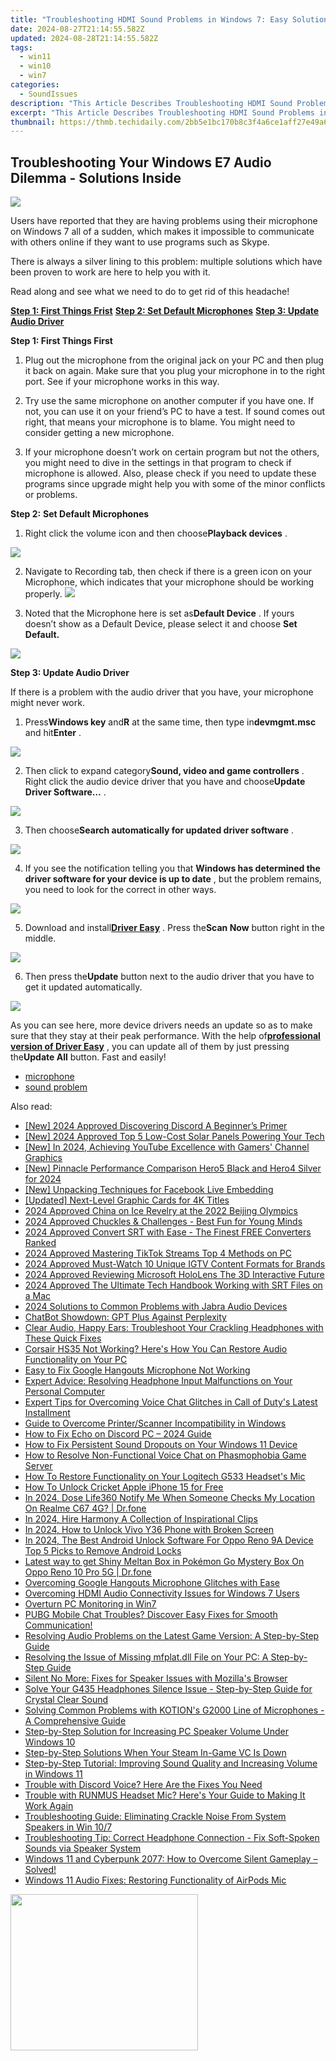 ```yaml
---
title: "Troubleshooting HDMI Sound Problems in Windows 7: Easy Solutions"
date: 2024-08-27T21:14:55.582Z
updated: 2024-08-28T21:14:55.582Z
tags:
  - win11
  - win10
  - win7
categories:
  - SoundIssues
description: "This Article Describes Troubleshooting HDMI Sound Problems in Windows 7: Easy Solutions"
excerpt: "This Article Describes Troubleshooting HDMI Sound Problems in Windows 7: Easy Solutions"
thumbnail: https://thmb.techidaily.com/2bb5e1bc170b8c3f4a6ce1aff27e49a67b4dbeb274ccf0d0ed18fa3d929b62b2.jpg
---
```


## Troubleshooting Your Windows E7 Audio Dilemma - Solutions Inside

![](https://images.drivereasy.com/wp-content/uploads/2017/03/img_58db29239db22.png)
  
 Users have reported that they are having problems using their microphone on Windows 7 all of a sudden, which makes it impossible to communicate with others online if they want to use programs such as Skype.
  
 There is always a silver lining to this problem: multiple solutions which have been proven to work are here to help you with it.
  
 Read along and see what we need to do to get rid of this headache!
  
**[Step 1: First Things Frist](https://tools.techidaily.com/drivereasy/download/)**
**[Step 2: Set Default Microphones](https://tools.techidaily.com/drivereasy/download/)**
**[Step 3: Update Audio Driver](https://tools.techidaily.com/drivereasy/download/)**
  
 **Step 1: First Things First**
  
 1) Plug out the microphone from the original jack on your PC and then plug it back on again. Make sure that you plug your microphone in to the right port. See if your microphone works in this way.
  
 2) Try use the same microphone on another computer if you have one. If not, you can use it on your friend’s PC to have a test. If sound comes out right, that means your microphone is to blame. You might need to consider getting a new microphone.
  
 3) If your microphone doesn’t work on certain program but not the others, you might need to dive in the settings in that program to check if microphone is allowed. Also, please check if you need to update these programs since upgrade might help you with some of the minor conflicts or problems.
  
 **Step 2:** **Set Default Microphones**

 1) Right click the volume icon and then choose**Playback devices** .
  
![](https://images.drivereasy.com/wp-content/uploads/2017/03/img_58db4f8a348e2.png)

 2) Navigate to Recording tab, then check if there is a green icon on your Microphone, which indicates that your microphone should be working properly.
![](https://images.drivereasy.com/wp-content/uploads/2017/03/img_58db52bbcd86d.jpg)
  
 3) Noted that the Microphone here is set as**Default Device** . If yours doesn’t show as a Default Device, please select it and choose **Set Default.**
  
![](https://images.drivereasy.com/wp-content/uploads/2017/03/img_58db55263a687.jpg)
  
 **Step 3: Update Audio Driver**
  
 If there is a problem with the audio driver that you have, your microphone might never work.
  
 1) Press**Windows key** and**R** at the same time, then type in**devmgmt.msc** and hit**Enter** .
  
![](https://images.drivereasy.com/wp-content/uploads/2017/03/img_58db560286c8c.png)
  
 2) Then click to expand category**Sound, video and game controllers** . Right click the audio device driver that you have and choose**Update Driver Software…** .
  
![](https://images.drivereasy.com/wp-content/uploads/2017/03/img_58db56426d3c7.png)
  
 3) Then choose**Search automatically for updated driver software** .

![](https://images.drivereasy.com/wp-content/uploads/2017/03/img_58db567b2d6cf.jpg)
  
 4) If you see the notification telling you that **Windows has determined the driver software for your device is up to date** , but the problem remains, you need to look for the correct in other ways.  
  
![](https://images.drivereasy.com/wp-content/uploads/2017/03/img_58db56c3a8acb.png)
  
 5) Download and install[**Driver Easy**](https://tools.techidaily.com/drivereasy/download/) . Press the**Scan Now** button right in the middle.
  
![](https://images.drivereasy.com/wp-content/uploads/2017/03/img_58db58bff02a9.png)
  
 6) Then press the**Update** button next to the audio driver that you have to get it updated automatically.
  
![](https://images.drivereasy.com/wp-content/uploads/2017/03/img_58db59148e846.jpg)

 As you can see here, more device drivers needs an update so as to make sure that they stay at their peak performance. With the help of[**professional version of Driver Easy**](https://tools.techidaily.com/drivereasy/download/) , you can update all of them by just pressing the**Update All** button. Fast and easily!

* [microphone](https://tools.techidaily.com/drivereasy/download/)
* [sound problem](https://tools.techidaily.com/drivereasy/download/)

<ins class="adsbygoogle"
     style="display:block"
     data-ad-format="autorelaxed"
     data-ad-client="ca-pub-7571918770474297"
     data-ad-slot="1223367746"></ins>



<ins class="adsbygoogle"
     style="display:block"
     data-ad-client="ca-pub-7571918770474297"
     data-ad-slot="8358498916"
     data-ad-format="auto"
     data-full-width-responsive="true"></ins>

<span class="atpl-alsoreadstyle">Also read:</span>
<div><ul>
<li><a href="https://discord-videos.techidaily.com/new-2024-approved-discovering-discord-a-beginners-primer/"><u>[New] 2024 Approved  Discovering Discord  A Beginner’s Primer</u></a></li>
<li><a href="https://visual-screen-recording.techidaily.com/new-2024-approved-top-5-low-cost-solar-panels-powering-your-tech/"><u>[New] 2024 Approved  Top 5 Low-Cost Solar Panels  Powering Your Tech</u></a></li>
<li><a href="https://youtube-data.techidaily.com/n-2024-achieving-youtube-excellence-with-gamers-channel-graphics/"><u>[New] In 2024, Achieving YouTube Excellence with Gamers' Channel Graphics</u></a></li>
<li><a href="https://fox-glue.techidaily.com/new-pinnacle-performance-comparison-hero5-black-and-hero4-silver-for-2024/"><u>[New] Pinnacle Performance Comparison  Hero5 Black and Hero4 Silver for 2024</u></a></li>
<li><a href="https://facebook-video-content.techidaily.com/new-unpacking-techniques-for-facebook-live-embedding/"><u>[New] Unpacking Techniques for Facebook Live Embedding</u></a></li>
<li><a href="https://extra-support.techidaily.com/updated-next-level-graphic-cards-for-4k-titles/"><u>[Updated] Next-Level Graphic Cards for 4K Titles</u></a></li>
<li><a href="https://extra-resources.techidaily.com/2024-approved-china-on-ice-revelry-at-the-2022-beijing-olympics/"><u>2024 Approved  China on Ice  Revelry at the 2022 Beijing Olympics</u></a></li>
<li><a href="https://desktop-recording.techidaily.com/2024-approved-chuckles-and-challenges-best-fun-for-young-minds/"><u>2024 Approved  Chuckles & Challenges - Best Fun for Young Minds</u></a></li>
<li><a href="https://extra-information.techidaily.com/2024-approved-convert-srt-with-ease-the-finest-free-converters-ranked/"><u>2024 Approved  Convert SRT with Ease - The Finest FREE Converters Ranked</u></a></li>
<li><a href="https://tiktok-clips.techidaily.com/2024-approved-mastering-tiktok-streams-top-4-methods-on-pc/"><u>2024 Approved  Mastering TikTok Streams  Top 4 Methods on PC</u></a></li>
<li><a href="https://instagram-videos.techidaily.com/2024-approved-must-watch-10-unique-igtv-content-formats-for-brands/"><u>2024 Approved  Must-Watch  10 Unique IGTV Content Formats for Brands</u></a></li>
<li><a href="https://extra-guidance.techidaily.com/2024-approved-reviewing-microsoft-hololens-the-3d-interactive-future/"><u>2024 Approved  Reviewing Microsoft HoloLens  The 3D Interactive Future</u></a></li>
<li><a href="https://some-approaches.techidaily.com/2024-approved-the-ultimate-tech-handbook-working-with-srt-files-on-a-mac/"><u>2024 Approved  The Ultimate Tech Handbook  Working with SRT Files on a Mac</u></a></li>
<li><a href="https://sound-issues.techidaily.com/2024-solutions-to-common-problems-with-jabra-audio-devices/"><u>2024 Solutions to Common Problems with Jabra Audio Devices</u></a></li>
<li><a href="https://tech-haven.techidaily.com/chatbot-showdown-gpt-plus-against-perplexity/"><u>ChatBot Showdown: GPT Plus Against Perplexity</u></a></li>
<li><a href="https://sound-issues.techidaily.com/clear-audio-happy-ears-troubleshoot-your-crackling-headphones-with-these-quick-fixes/"><u>Clear Audio, Happy Ears: Troubleshoot Your Crackling Headphones with These Quick Fixes</u></a></li>
<li><a href="https://sound-issues.techidaily.com/corsair-hs35-not-working-heres-how-you-can-restore-audio-functionality-on-your-pc/"><u>Corsair HS35 Not Working? Here's How You Can Restore Audio Functionality on Your PC</u></a></li>
<li><a href="https://sound-issues.techidaily.com/easy-to-fix-google-hangouts-microphone-not-working/"><u>Easy to Fix Google Hangouts Microphone Not Working</u></a></li>
<li><a href="https://sound-issues.techidaily.com/expert-advice-resolving-headphone-input-malfunctions-on-your-personal-computer/"><u>Expert Advice: Resolving Headphone Input Malfunctions on Your Personal Computer</u></a></li>
<li><a href="https://sound-issues.techidaily.com/expert-tips-for-overcoming-voice-chat-glitches-in-call-of-dutys-latest-installment/"><u>Expert Tips for Overcoming Voice Chat Glitches in Call of Duty's Latest Installment</u></a></li>
<li><a href="https://sound-issues.techidaily.com/guide-to-overcome-printerscanner-incompatibility-in-windows/"><u>Guide to Overcome Printer/Scanner Incompatibility in Windows</u></a></li>
<li><a href="https://sound-issues.techidaily.com/how-to-fix-echo-on-discord-pc-2024-guide/"><u>How to Fix Echo on Discord PC – 2024 Guide</u></a></li>
<li><a href="https://sound-issues.techidaily.com/how-to-fix-persistent-sound-dropouts-on-your-windows-11-device/"><u>How to Fix Persistent Sound Dropouts on Your Windows 11 Device</u></a></li>
<li><a href="https://sound-issues.techidaily.com/how-to-resolve-non-functional-voice-chat-on-phasmophobia-game-server/"><u>How to Resolve Non-Functional Voice Chat on Phasmophobia Game Server</u></a></li>
<li><a href="https://sound-issues.techidaily.com/how-to-restore-functionality-on-your-logitech-g533-headsets-mic/"><u>How To Restore Functionality on Your Logitech G533 Headset's Mic</u></a></li>
<li><a href="https://sim-unlock.techidaily.com/how-to-unlock-cricket-apple-iphone-15-for-free-by-drfone-ios/"><u>How To Unlock Cricket Apple iPhone 15 for Free</u></a></li>
<li><a href="https://review-topics.techidaily.com/in-2024-dose-life360-notify-me-when-someone-checks-my-location-on-realme-c67-4g-drfone-by-drfone-virtual-android/"><u>In 2024, Dose Life360 Notify Me When Someone Checks My Location On Realme C67 4G? | Dr.fone</u></a></li>
<li><a href="https://youtube-stream.techidaily.com/in-2024-hire-harmony-a-collection-of-inspirational-clips/"><u>In 2024, Hire Harmony  A Collection of Inspirational Clips</u></a></li>
<li><a href="https://android-unlock.techidaily.com/in-2024-how-to-unlock-vivo-y36-phone-with-broken-screen-by-drfone-android/"><u>In 2024, How to Unlock Vivo Y36 Phone with Broken Screen</u></a></li>
<li><a href="https://sim-unlock.techidaily.com/in-2024-the-best-android-unlock-software-for-oppo-reno-9a-device-top-5-picks-to-remove-android-locks-by-drfone-android/"><u>In 2024, The Best Android Unlock Software For Oppo Reno 9A Device Top 5 Picks to Remove Android Locks</u></a></li>
<li><a href="https://android-pokemon-go.techidaily.com/latest-way-to-get-shiny-meltan-box-in-pokemon-go-mystery-box-on-oppo-reno-10-pro-5g-drfone-by-drfone-virtual-android/"><u>Latest way to get Shiny Meltan Box in Pokémon Go Mystery Box On Oppo Reno 10 Pro 5G | Dr.fone</u></a></li>
<li><a href="https://sound-issues.techidaily.com/overcoming-google-hangouts-microphone-glitches-with-ease/"><u>Overcoming Google Hangouts Microphone Glitches with Ease</u></a></li>
<li><a href="https://sound-issues.techidaily.com/overcoming-hdmi-audio-connectivity-issues-for-windows-7-users/"><u>Overcoming HDMI Audio Connectivity Issues for Windows 7 Users</u></a></li>
<li><a href="https://graphic-issues.techidaily.com/overturn-pc-monitoring-in-win7/"><u>Overturn PC Monitoring in Win7</u></a></li>
<li><a href="https://sound-issues.techidaily.com/pubg-mobile-chat-troubles-discover-easy-fixes-for-smooth-communication/"><u>PUBG Mobile Chat Troubles? Discover Easy Fixes for Smooth Communication!</u></a></li>
<li><a href="https://sound-issues.techidaily.com/resolving-audio-problems-on-the-latest-game-version-a-step-by-step-guide/"><u>Resolving Audio Problems on the Latest Game Version: A Step-by-Step Guide</u></a></li>
<li><a href="https://tech-recovery.techidaily.com/resolving-the-issue-of-missing-mfplatdll-file-on-your-pc-a-step-by-step-guide/"><u>Resolving the Issue of Missing mfplat.dll File on Your PC: A Step-by-Step Guide</u></a></li>
<li><a href="https://sound-issues.techidaily.com/silent-no-more-fixes-for-speaker-issues-with-mozillas-browser/"><u>Silent No More: Fixes for Speaker Issues with Mozilla's Browser</u></a></li>
<li><a href="https://sound-issues.techidaily.com/solve-your-g435-headphones-silence-issue-step-by-step-guide-for-crystal-clear-sound/"><u>Solve Your G435 Headphones Silence Issue - Step-by-Step Guide for Crystal Clear Sound</u></a></li>
<li><a href="https://sound-issues.techidaily.com/solving-common-problems-with-kotions-g2000-line-of-microphones-a-comprehensive-guide/"><u>Solving Common Problems with KOTION's G2000 Line of Microphones - A Comprehensive Guide</u></a></li>
<li><a href="https://sound-issues.techidaily.com/step-by-step-solution-for-increasing-pc-speaker-volume-under-windows-10/"><u>Step-by-Step Solution for Increasing PC Speaker Volume Under Windows 10</u></a></li>
<li><a href="https://sound-issues.techidaily.com/step-by-step-solutions-when-your-steam-in-game-vc-is-down/"><u>Step-by-Step Solutions When Your Steam In-Game VC Is Down</u></a></li>
<li><a href="https://sound-issues.techidaily.com/step-by-step-tutorial-improving-sound-quality-and-increasing-volume-in-windows-11/"><u>Step-by-Step Tutorial: Improving Sound Quality and Increasing Volume in Windows 11</u></a></li>
<li><a href="https://sound-issues.techidaily.com/1723016477759-trouble-with-discord-voice-here-are-the-fixes-you-need/"><u>Trouble with Discord Voice? Here Are the Fixes You Need</u></a></li>
<li><a href="https://sound-issues.techidaily.com/1723016476434-trouble-with-runmus-headset-mic-heres-your-guide-to-making-it-work-again/"><u>Trouble with RUNMUS Headset Mic? Here's Your Guide to Making It Work Again</u></a></li>
<li><a href="https://sound-issues.techidaily.com/troubleshooting-guide-eliminating-crackle-noise-from-system-speakers-in-win-107/"><u>Troubleshooting Guide: Eliminating Crackle Noise From System Speakers in Win 10/7</u></a></li>
<li><a href="https://sound-issues.techidaily.com/troubleshooting-tip-correct-headphone-connection-fix-soft-spoken-sounds-via-speaker-system/"><u>Troubleshooting Tip: Correct Headphone Connection - Fix Soft-Spoken Sounds via Speaker System</u></a></li>
<li><a href="https://sound-issues.techidaily.com/1723016786422-windows-11-and-cyberpunk-2077-how-to-overcome-silent-gameplay-solved/"><u>Windows 11 and Cyberpunk 2077: How to Overcome Silent Gameplay – Solved!</u></a></li>
<li><a href="https://sound-issues.techidaily.com/windows-11-audio-fixes-restoring-functionality-of-airpods-mic/"><u>Windows 11 Audio Fixes: Restoring Functionality of AirPods Mic</u></a></li>
</ul></div>

<!-- affiliate ads begin -->
<a href="https://united.elfm.net/c/5597632/748964/4704" target="_top" id="748964"><img src="//a.impactradius-go.com/display-ad/4704-748964" border="0" alt="" width="300" height="250"/></a><img height="0" width="0" src="https://united.elfm.net/i/5597632/748964/4704" style="position:absolute;visibility:hidden;" border="0" />
<!-- affiliate ads end -->